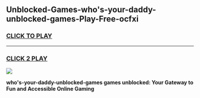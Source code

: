 
## Unblocked-Games-who's-your-daddy-unblocked-games-Play-Free-ocfxi
<h3>
<a href="https://premium76.site?title=who's-your-daddy-unblocked-games&ref=20M">CLICK TO PLAY</a></h3>
<hr>

<h3>
<a href="https://premium76.site?title=who's-your-daddy-unblocked-games&ref=20M">CLICK 2 PLAY</a>
  
</h3>

<a href="https://premium76.site?title=who's-your-daddy-unblocked-games&ref=19M"><img src="https://clearcache.store/games.png"></a>


**who's-your-daddy-unblocked-games games unblocked: Your Gateway to Fun and Accessible Online Gaming**
